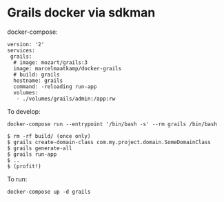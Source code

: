 # Grails docker via sdkman

docker-compose:
```
version: '2'
services:
 grails:
  # image: mozart/grails:3
  image: marcelmaatkamp/docker-grails
  # build: grails
  hostname: grails
  command: -reloading run-app
  volumes:
   - ./volumes/grails/admin:/app:rw
```

To develop:
```
docker-compose run --entrypoint '/bin/bash -s' --rm grails /bin/bash

$ rm -rf build/ (once only)
$ grails create-domain-class com.my.project.domain.SomeDomainClass
$ grails generate-all
$ grails run-app
$ .. 
$ (profit!)
```

To run:
```
docker-compose up -d grails
```
